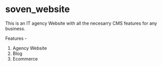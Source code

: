 # soven_website

This is an IT agency Website with all the necesarry CMS features for any business.

Features - 

1. Agency Website
2. Blog
3. Ecommerce
